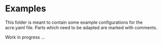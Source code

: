 # Examples

This folder is meant to contain some example configurations for the acre.yaml file.
Parts which need to be adapted are marked with comments.

Work in progress ...
